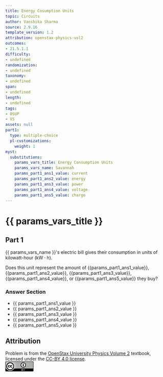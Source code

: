 ```yaml
---
title: Energy Cosumption Units
topic: Circuits
author: Vanshika Sharma
source: 2.9.16
template_version: 1.2
attribution: openstax-physics-vol2
outcomes:
- 21.5.1.1
difficulty:
- undefined
randomization:
- undefined
taxonomy:
- undefined
span:
- undefined
length:
- undefined
tags:
- OSUP
- VS
assets: null
part1:
  type: multiple-choice
  pl-customizations:
    weight: 1
myst:
  substitutions:
    params_vars_title: Energy Consumption Units
    params_vars_name: Savannah
    params_part1_ans1_value: current
    params_part1_ans2_value: energy
    params_part1_ans3_value: power
    params_part1_ans4_value: voltage
    params_part1_ans5_value: charge
---
```

# {{ params_vars_title }}

## Part 1

{{ params_vars_name }}'s electric bill gives their consumption in units of kilowatt-hour ($\textrm{kW}\cdot\textrm{h}$).

Does this unit represent the amount of {{params_part1_ans1_value}}, {{params_part1_ans2_value}}, {{params_part1_ans3_value}}, {{params_part1_ans4_value}}, or {{params_part1_ans5_value}} they buy?

### Answer Section

- {{ params_part1_ans1_value }}
- {{ params_part1_ans2_value }}
- {{ params_part1_ans3_value }}
- {{ params_part1_ans4_value }}
- {{ params_part1_ans5_value }}

## Attribution

Problem is from the [OpenStax University Physics Volume 2](https://openstax.org/details/books/university-physics-volume-2) textbook, licensed under the [CC-BY 4.0 license](https://creativecommons.org/licenses/by/4.0/).<br>![Image representing the Creative Commons 4.0 BY license.](https://raw.githubusercontent.com/firasm/bits/master/by.png)